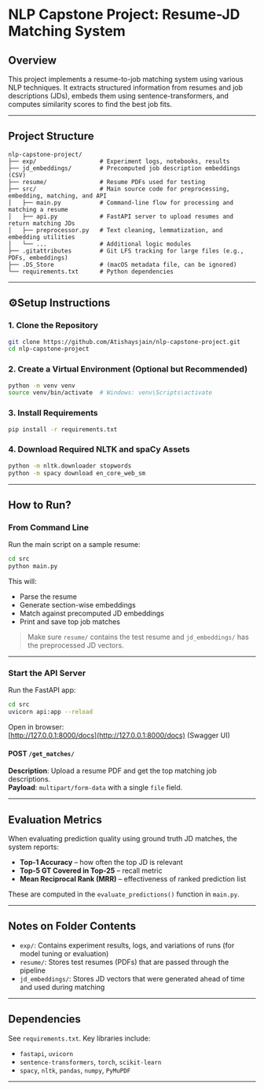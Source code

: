 # NLP Capstone Project: Resume-JD Matching System

## Overview

This project implements a resume-to-job matching system using various NLP techniques. It extracts structured information from resumes and job descriptions (JDs), embeds them using sentence-transformers, and computes similarity scores to find the best job fits.

---

## Project Structure

```
nlp-capstone-project/
├── exp/                  # Experiment logs, notebooks, results
├── jd_embeddings/        # Precomputed job description embeddings (CSV)
├── resume/               # Resume PDFs used for testing
├── src/                  # Main source code for preprocessing, embedding, matching, and API
│   ├── main.py           # Command-line flow for processing and matching a resume
│   ├── api.py            # FastAPI server to upload resumes and return matching JDs
│   ├── preprocessor.py   # Text cleaning, lemmatization, and embedding utilities
│   └── ...               # Additional logic modules
├── .gitattributes        # Git LFS tracking for large files (e.g., PDFs, embeddings)
├── .DS_Store             # (macOS metadata file, can be ignored)
└── requirements.txt      # Python dependencies
```

---

## ⚙Setup Instructions

### 1. Clone the Repository

```bash
git clone https://github.com/Atishaysjain/nlp-capstone-project.git
cd nlp-capstone-project
```

### 2. Create a Virtual Environment (Optional but Recommended)

```bash
python -m venv venv
source venv/bin/activate  # Windows: venv\Scripts\activate
```

### 3. Install Requirements

```bash
pip install -r requirements.txt
```

### 4. Download Required NLTK and spaCy Assets

```bash
python -m nltk.downloader stopwords
python -m spacy download en_core_web_sm
```

---

## How to Run?

### From Command Line

Run the main script on a sample resume:

```bash
cd src
python main.py
```

This will:
- Parse the resume
- Generate section-wise embeddings
- Match against precomputed JD embeddings
- Print and save top job matches

> Make sure `resume/` contains the test resume and `jd_embeddings/` has the preprocessed JD vectors.

---

### Start the API Server

Run the FastAPI app:

```bash
cd src
uvicorn api:app --reload
```

Open in browser:  
[http://127.0.0.1:8000/docs](http://127.0.0.1:8000/docs) (Swagger UI)

#### POST `/get_matches/`

**Description**: Upload a resume PDF and get the top matching job descriptions.  
**Payload**: `multipart/form-data` with a single `file` field.

---

## Evaluation Metrics

When evaluating prediction quality using ground truth JD matches, the system reports:

- **Top-1 Accuracy** – how often the top JD is relevant
- **Top-5 GT Covered in Top-25** – recall metric
- **Mean Reciprocal Rank (MRR)** – effectiveness of ranked prediction list

These are computed in the `evaluate_predictions()` function in `main.py`.

---

## Notes on Folder Contents

- `exp/`: Contains experiment results, logs, and variations of runs (for model tuning or evaluation)
- `resume/`: Stores test resumes (PDFs) that are passed through the pipeline
- `jd_embeddings/`: Stores JD vectors that were generated ahead of time and used during matching

---

## Dependencies

See `requirements.txt`. Key libraries include:

- `fastapi`, `uvicorn`
- `sentence-transformers`, `torch`, `scikit-learn`
- `spacy`, `nltk`, `pandas`, `numpy`, `PyMuPDF`

---
